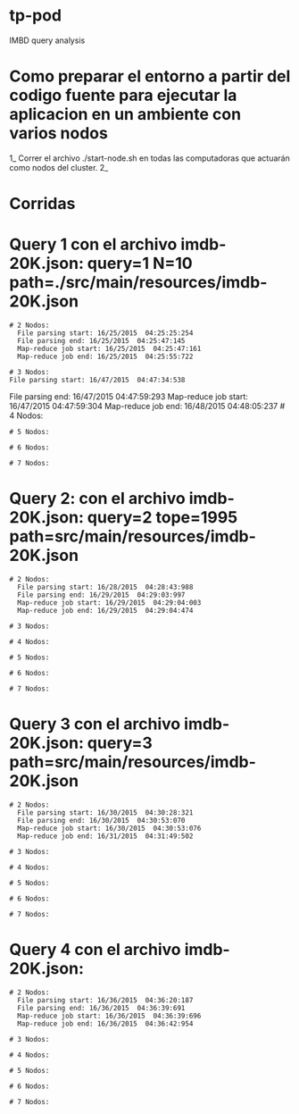 # tp-pod
IMBD query analysis

# Como preparar el entorno a partir del codigo fuente para ejecutar la aplicacion en un ambiente con varios nodos
1_ Correr el archivo ./start-node.sh en todas las computadoras que actuarán como nodos del cluster.
2_ 

# Corridas
  # Query 1 con el archivo imdb-20K.json: query=1 N=10 path=./src/main/resources/imdb-20K.json
    
    # 2 Nodos:
      File parsing start: 16/25/2015  04:25:25:254
      File parsing end: 16/25/2015  04:25:47:145
      Map-reduce job start: 16/25/2015  04:25:47:161
      Map-reduce job end: 16/25/2015  04:25:55:722
      
    # 3 Nodos:
    File parsing start: 16/47/2015  04:47:34:538
File parsing end: 16/47/2015  04:47:59:293
Map-reduce job start: 16/47/2015  04:47:59:304
Map-reduce job end: 16/48/2015  04:48:05:237
    # 4 Nodos:
    
    # 5 Nodos:
    
    # 6 Nodos:
    
    # 7 Nodos:
    
  # Query 2: con el archivo imdb-20K.json: query=2 tope=1995 path=src/main/resources/imdb-20K.json
    
    # 2 Nodos:
      File parsing start: 16/28/2015  04:28:43:988
      File parsing end: 16/29/2015  04:29:03:997
      Map-reduce job start: 16/29/2015  04:29:04:003
      Map-reduce job end: 16/29/2015  04:29:04:474
    
    # 3 Nodos:
    
    # 4 Nodos:
    
    # 5 Nodos:
    
    # 6 Nodos:
    
    # 7 Nodos:
    

  # Query 3 con el archivo imdb-20K.json: query=3 path=src/main/resources/imdb-20K.json
    
    # 2 Nodos:
      File parsing start: 16/30/2015  04:30:28:321
      File parsing end: 16/30/2015  04:30:53:070
      Map-reduce job start: 16/30/2015  04:30:53:076
      Map-reduce job end: 16/31/2015  04:31:49:502
      
    # 3 Nodos:
    
    # 4 Nodos:
    
    # 5 Nodos:
    
    # 6 Nodos:
    
    # 7 Nodos:
    

  # Query 4 con el archivo imdb-20K.json:
    
    # 2 Nodos:
      File parsing start: 16/36/2015  04:36:20:187
      File parsing end: 16/36/2015  04:36:39:691
      Map-reduce job start: 16/36/2015  04:36:39:696
      Map-reduce job end: 16/36/2015  04:36:42:954
      
    # 3 Nodos:
    
    # 4 Nodos:
    
    # 5 Nodos:
    
    # 6 Nodos:
    
    # 7 Nodos:
    
